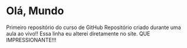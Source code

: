 # Olá, Mundo
 Primeiro repositório do curso de GitHub
 Repositório criado durante uma aula ao vivo!!
 Essa linha eu alterei diretamente no site. QUE IMPRESSIONANTE!!!
